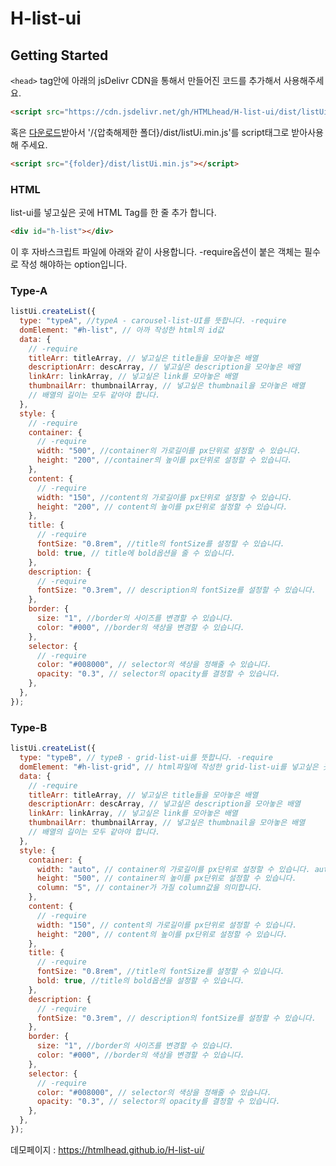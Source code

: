 # H-list-ui

## Getting Started
`<head>` tag안에 아래의 jsDelivr CDN을 통해서 만들어진 코드를 추가해서 사용해주세요.   

```html
<script src="https://cdn.jsdelivr.net/gh/HTMLhead/H-list-ui/dist/listUi.min.js"></script>
```

혹은 [다운로드](https://github.com/HTMLhead/H-list-ui/archive/master.zip)받아서 '/{압축해제한 폴더}/dist/listUi.min.js'를 script태그로 받아사용해 주세요.

```html
<script src="{folder}/dist/listUi.min.js"></script>
```

### HTML
list-ui를 넣고싶은 곳에 HTML Tag를 한 줄 추가 합니다.

```html
<div id="h-list"></div>
```

이 후 자바스크립트 파일에 아래와 같이 사용합니다.
-require옵션이 붙은 객체는 필수로 작성 해야하는 option입니다.

### Type-A

```javascript
listUi.createList({
  type: "typeA", //typeA - carousel-list-UI를 뜻합니다. -require
  domElement: "#h-list", // 아까 작성한 html의 id값
  data: {
    // -require
    titleArr: titleArray, // 넣고싶은 title들을 모아놓은 배열
    descriptionArr: descArray, // 넣고싶은 description을 모아놓은 배열
    linkArr: linkArray, // 넣고싶은 link를 모아놓은 배열
    thumbnailArr: thumbnailArray, // 넣고싶은 thumbnail을 모아놓은 배열
    // 배열의 길이는 모두 같아야 합니다.
  },
  style: {
    // -require
    container: {
      // -require
      width: "500", //container의 가로길이를 px단위로 설정할 수 있습니다.
      height: "200", //container의 높이를 px단위로 설정할 수 있습니다.
    },
    content: {
      // -require
      width: "150", //content의 가로길이를 px단위로 설정할 수 있습니다.
      height: "200", // content의 높이를 px단위로 설정할 수 있습니다.
    },
    title: {
      // -require
      fontSize: "0.8rem", //title의 fontSize를 설정할 수 있습니다.
      bold: true, // title에 bold옵션을 줄 수 있습니다.
    },
    description: {
      // -require
      fontSize: "0.3rem", // description의 fontSize를 설정할 수 있습니다.
    },
    border: {
      size: "1", //border의 사이즈를 변경할 수 있습니다.
      color: "#000", //border의 색상을 변경할 수 있습니다.
    },
    selector: {
      // -require
      color: "#008000", // selector의 색상을 정해줄 수 있습니다.
      opacity: "0.3", // selector의 opacity를 결정할 수 있습니다.
    },
  },
});
```

### Type-B

```javascript
listUi.createList({
  type: "typeB", // typeB - grid-list-ui를 뜻합니다. -require
  domElement: "#h-list-grid", // html파일에 작성한 grid-list-ui를 넣고싶은 곳의 id를 입력합니다.
  data: {
    // -require
    titleArr: titleArray, // 넣고싶은 title들을 모아놓은 배열
    descriptionArr: descArray, // 넣고싶은 description을 모아놓은 배열
    linkArr: linkArray, // 넣고싶은 link를 모아놓은 배열
    thumbnailArr: thumbnailArray, // 넣고싶은 thumbnail을 모아놓은 배열
    // 배열의 길이는 모두 같아야 합니다.
  },
  style: {
    container: {
      width: "auto", // container의 가로길이를 px단위로 설정할 수 있습니다. auto로 작성하면 자동적으로 column값을 반영하여 설정됩니다.
      height: "500", // container의 높이를 px단위로 설정할 수 있습니다.
      column: "5", // container가 가질 column값을 의미합니다.
    },
    content: {
      // -require
      width: "150", // content의 가로길이를 px단위로 설정할 수 있습니다.
      height: "200", // content의 높이를 px단위로 설정할 수 있습니다.
    },
    title: {
      // -require
      fontSize: "0.8rem", //title의 fontSize를 설정할 수 있습니다.
      bold: true, //title의 bold옵션을 설정할 수 있습니다.
    },
    description: {
      // -require
      fontSize: "0.3rem", // description의 fontSize를 설정할 수 있습니다.
    },
    border: {
      size: "1", //border의 사이즈를 변경할 수 있습니다.
      color: "#000", //border의 색상을 변경할 수 있습니다.
    },
    selector: {
      // -require
      color: "#008000", // selector의 색상을 정해줄 수 있습니다.
      opacity: "0.3", // selector의 opacity를 결정할 수 있습니다.
    },
  },
});
```

데모페이지 : https://htmlhead.github.io/H-list-ui/
